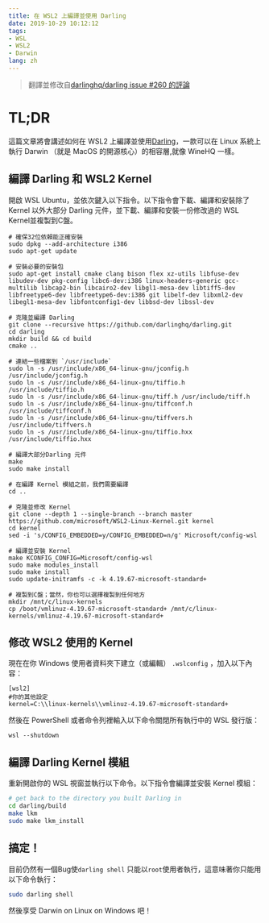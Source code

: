 ```yaml
---
title: 在 WSL2 上編譯並使用 Darling
date: 2019-10-29 10:12:12
tags:
- WSL
- WSL2
- Darwin
lang: zh
---
```


> 翻譯並修改自[darlinghq/darling issue #260 的評論](https://github.com/darlinghq/darling/issues/260#issuecomment-530184521)

# TL;DR

這篇文章將會講述如何在 WSL2 上編譯並使用[Darling]( http://www.darlinghq.org/ )，一款可以在 Linux 系統上執行 Darwin （就是 MacOS 的開源核心）的相容層,就像 WineHQ 一樣。

## 編譯 Darling 和 WSL2 Kernel

開啟 WSL Ubuntu，並依次鍵入以下指令。以下指令會下載、編譯和安裝除了 Kernel 以外大部分 Darling 元件，並下載、編譯和安裝一份修改過的 WSL Kernel並複製到C盤。

```
# 確保32位依賴能正確安裝
sudo dpkg --add-architecture i386
sudo apt-get update

# 安裝必要的安裝包
sudo apt-get install cmake clang bison flex xz-utils libfuse-dev libudev-dev pkg-config libc6-dev:i386 linux-headers-generic gcc-multilib libcap2-bin libcairo2-dev libgl1-mesa-dev libtiff5-dev libfreetype6-dev libfreetype6-dev:i386 git libelf-dev libxml2-dev libegl1-mesa-dev libfontconfig1-dev libbsd-dev libssl-dev

# 克隆並編譯 Darling
git clone --recursive https://github.com/darlinghq/darling.git
cd darling
mkdir build && cd build
cmake ..

# 連結一些檔案到 `/usr/include`
sudo ln -s /usr/include/x86_64-linux-gnu/jconfig.h /usr/include/jconfig.h
sudo ln -s /usr/include/x86_64-linux-gnu/tiffio.h /usr/include/tiffio.h
sudo ln -s /usr/include/x86_64-linux-gnu/tiff.h /usr/include/tiff.h
sudo ln -s /usr/include/x86_64-linux-gnu/tiffconf.h /usr/include/tiffconf.h
sudo ln -s /usr/include/x86_64-linux-gnu/tiffvers.h /usr/include/tiffvers.h
sudo ln -s /usr/include/x86_64-linux-gnu/tiffio.hxx /usr/include/tiffio.hxx

# 編譯大部分Darling 元件
make
sudo make install

# 在編譯 Kernel 模組之前，我們需要編譯
cd ..

# 克隆並修改 Kernel
git clone --depth 1 --single-branch --branch master https://github.com/microsoft/WSL2-Linux-Kernel.git kernel
cd kernel
sed -i 's/CONFIG_EMBEDDED=y/CONFIG_EMBEDDED=n/g' Microsoft/config-wsl

# 編譯並安裝 Kernel
make KCONFIG_CONFIG=Microsoft/config-wsl
sudo make modules_install
sudo make install
sudo update-initramfs -c -k 4.19.67-microsoft-standard+

# 複製到C盤；當然，你也可以選擇複製到任何地方
mkdir /mnt/c/linux-kernels
cp /boot/vmlinuz-4.19.67-microsoft-standard+ /mnt/c/linux-kernels/vmlinuz-4.19.67-microsoft-standard+
```

## 修改 WSL2 使用的 Kernel

現在在你 Windows 使用者資料夾下建立（或編輯） `.wslconfig` ，加入以下內容：

```
[wsl2]
#你的其他設定
kernel=C:\\linux-kernels\\vmlinuz-4.19.67-microsoft-standard+
```

然後在 PowerShell 或者命令列裡輸入以下命令關閉所有執行中的 WSL 發行版：

```
wsl --shutdown
```

## 編譯 Darling Kernel 模組

重新開啟你的 WSL 視窗並執行以下命令。以下指令會編譯並安裝 Kernel 模組：

```bash
# get back to the directory you built Darling in
cd darling/build
make lkm
sudo make lkm_install
```

## 搞定！

目前仍然有一個Bug使`darling shell` 只能以`root`使用者執行，這意味著你只能用以下命令執行：

```bash
sudo darling shell
```

然後享受 Darwin on Linux on Windows 吧！